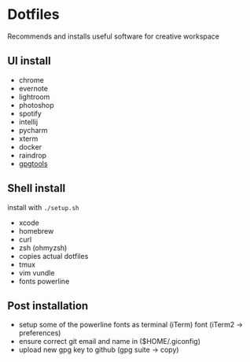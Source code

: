 # Dotfiles

Recommends and installs useful software for creative workspace

## UI install
  - chrome
  - evernote
  - lightroom
  - photoshop
  - spotify
  - intellij
  - pycharm
  - xterm
  - docker
  - raindrop
  - [gpgtools](https://gpgtools.org/)

## Shell install
  install with `./setup.sh`

  - xcode
  - homebrew
  - curl
  - zsh (ohmyzsh)
  - copies actual dotfiles
  - tmux
  - vim vundle
  - fonts powerline

## Post installation
  - setup some of the powerline fonts as terminal (iTerm) font (iTerm2 -> preferences)
  - ensure correct git email and name in ($HOME/.giconfig)
  - upload new gpg key to github (gpg suite -> copy)
